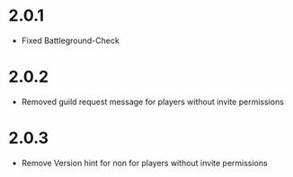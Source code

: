 # 2.0.1

- Fixed Battleground-Check

# 2.0.2

- Removed guild request message for players without invite permissions

# 2.0.3

- Remove Version hint for non for players without invite permissions
